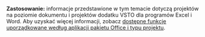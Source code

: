   **Zastosowanie:** informacje przedstawione w tym temacie dotyczą projektów na poziomie dokumentu i projektów dodatku VSTO dla programów Excel i Word. Aby uzyskać więcej informacji, zobacz [dostępne funkcje uporządkowane według aplikacji pakietu Office i typu projektu](../../vsto/features-available-by-office-application-and-project-type.md).

  